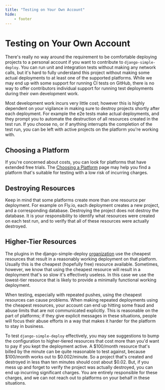 ```yaml
---
title: "Testing on Your Own Account"
hide:
    - footer
---
```


# Testing on Your Own Account

There's really no way around the requirement to be comfortable deploying projects to a personal account if you want to contribute to `django-simple-deploy`. You can run unit and integration tests without making any network calls, but it's hard to fully understand this project without making some actual deployments to at least one of the supported platforms. While we may end up with some support for running CI tests on GitHub, there is no way to offer contributors individual support for running test deployments during their own development work.

Most development work incurs very little cost; however this is highly dependent on your vigilance in making sure to destroy projects shortly after each deployment. For example the e2e tests make actual deployments, and they prompt you to automate the destruction of all resources created in the test run. If you choose no, or if anything interrupts the completion of the test run, you can be left with active projects on the platform you're working with.

## Choosing a Platform

If you're concerned about costs, you can look for platforms that have extended free trials. The [Choosing a Platform](../general_documentation/choosing_platform.md) page may help you find a platform that's suitable for testing with a low risk of incurring charges.

## Destroying Resources

Keep in mind that some platforms create more than one resource per deployment. For example on Fly.io, each deployment creates a new project, and a corresponding database. Destroying the project does not destroy the database. It is your responsibility to identify what resources were created on each test run, and to verify that all of these resources were actually destroyed.

## Higher-Tier Resources

The plugins in the django-simple-deploy [organization](https://github.com/django-simple-deploy) use the cheapest resources that result in a reasonably working deployment on that platform. Usually this is the cheapest (hopefully free) resource available. Sometimes, however, we know that using the cheapest resource will result in a deployment that's so slow it's effectively useless. In this case we use the lowest-tier resource that is likely to provide a minimally functional working deployment.

When testing, especially with repeated pushes, using the cheapest resources can cause problems. When making repeated deployments using the cheapest resources, your account can end up hitting some fraud and abuse limits that are not communicated explicitly. This is reasonable on the part of platforms; if they give explicit messages in these situations, people will focus their abuse efforts in a way that makes it harder for the platform to stay in business.

To test `django-simple-deploy` effectively, you may see suggestions to bump the configuration to higher-tiered resources that cost more than you'd want to pay if you kept the deployment active. A $100/month resource that's billed by the minute can be quite reasonable to test against, because $100/month works out to $0.002/minute. So a project that's created and destroyed in less than ten minutes should cost about $0.02. But, if you mess up and forget to verify the project was actually destroyed, you can end up incurring significant charges. You are entirely responsible for these charges, and we can not reach out to platforms on your behalf in these situations.
